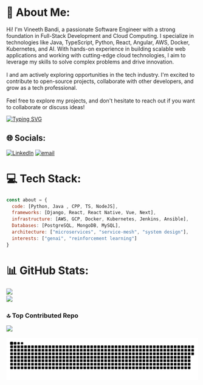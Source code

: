 



# 💫 About Me:
Hi! I'm Vineeth Bandi, a passionate Software Engineer with a strong foundation in Full-Stack Development and Cloud Computing. I specialize in technologies like Java, TypeScript, Python, React, Angular, AWS, Docker, Kubernetes, and AI. With hands-on experience in building scalable web applications and working with cutting-edge cloud technologies, I aim to leverage my skills to solve complex problems and drive innovation.<br><br>I and am actively exploring opportunities in the tech industry. I'm excited to contribute to open-source projects, collaborate with other developers, and grow as a tech professional.<br><br>Feel free to explore my projects, and don't hesitate to reach out if you want to collaborate or discuss ideas!


[![Typing SVG](https://readme-typing-svg.herokuapp.com?font=Fira+Code&duration=2000&pause=1&width=435&lines=Full+Stack+Developer;Software+Engineer;Blockchain+%26+AI+Enthusiast;Cloud+%26+Microservices+Architect;Building+Scalable+Systems;Passionate+about+Tech+%26+Innovation)](https://git.io/typing-svg)


## 🌐 Socials:
[![LinkedIn](https://img.shields.io/badge/LinkedIn-%230077B5.svg?logo=linkedin&logoColor=white)](https://www.linkedin.com/in/vineeth-bandi2/) [![email](https://img.shields.io/badge/Email-D14836?logo=gmail&logoColor=white)](mailto:vineethb535@gmail.com) 

# 💻 Tech Stack:
```javascript
const about = {
  code: [Python, Java , CPP, TS, NodeJS],
  frameworks: [Django, React, React Native, Vue, Next],
  infrastructure: [AWS, GCP, Docker, Kubernetes, Jenkins, Ansible],
  Databases: [PostgreSQL, MongoDB, MySQL],
  architecture: ["microservices", "service-mesh", "system design"],
  interests: ["genai", "reinforcement learning"]
}
```
# 📊 GitHub Stats:
![](https://github-readme-streak-stats.herokuapp.com/?user=vineethbandi&theme=dark&hide_border=true)<br/>
![](https://github-readme-stats.vercel.app/api/top-langs/?username=vineethbandi&theme=dark&hide_border=true&include_all_commits=true&count_private=true&layout=compact)

### 🔝 Top Contributed Repo
![](https://github-contributor-stats.vercel.app/api?username=vineethbandi&limit=5&theme=dark&combine_all_yearly_contributions=true)

<picture>
  <source media="(prefers-color-scheme: dark)" srcset="https://raw.githubusercontent.com/vineethbandi/vineethbandi/output/github-snake-dark.svg" />
  <source media="(prefers-color-scheme: light)" srcset="https://raw.githubusercontent.com/vineethbandi/vineethbandi/output/github-snake.svg" />
  <img alt="github-snake" src="https://raw.githubusercontent.com/vineethbandi/vineethbandi/output/github-snake.svg" />
</picture>

<!-- Proudly created with GPRM ( https://gprm.itsvg.in ) -->
